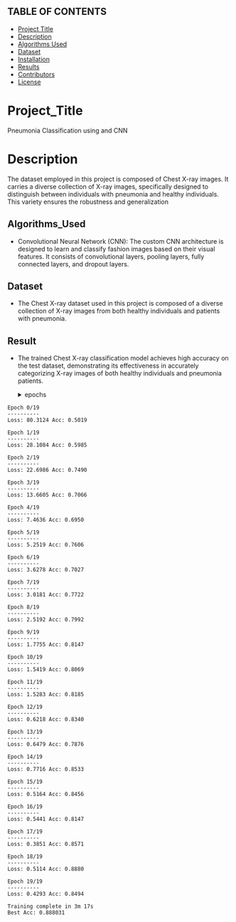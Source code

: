 ## TABLE OF CONTENTS

* [Project Title](#Project_Title)
* [Description](#Description)
* [Algorithms Used](#Algorithms_Used)
* [Dataset](#Dataset)
* [Installation](#installation)
* [Results](#results)
* [Contributors](#contributors)
* [License](#license)

# Project_Title

Pneumonia Classification using and CNN

# Description

The dataset employed in this project is composed of Chest X-ray images. It carries a diverse collection of X-ray images, specifically designed to distinguish between individuals with pneumonia and healthy individuals. This variety ensures the robustness and generalization 

## Algorithms_Used

- Convolutional Neural Network (CNN): The custom CNN architecture is designed to learn and classify fashion images based on their visual features. It consists of convolutional layers, pooling layers, fully connected layers, and dropout layers.

## Dataset

- The Chest X-ray dataset used in this project is composed of a diverse collection of X-ray images from both healthy individuals and patients with pneumonia.

## Result
- The trained Chest X-ray classification model achieves high accuracy on the test dataset, demonstrating its effectiveness in accurately categorizing X-ray images of both healthy individuals and pneumonia patients.

  <details>
    <summary> epochs </summary>
```
Epoch 0/19
----------
Loss: 80.3124 Acc: 0.5019

Epoch 1/19
----------
Loss: 28.1084 Acc: 0.5985

Epoch 2/19
----------
Loss: 22.6986 Acc: 0.7490

Epoch 3/19
----------
Loss: 13.6605 Acc: 0.7066

Epoch 4/19
----------
Loss: 7.4636 Acc: 0.6950

Epoch 5/19
----------
Loss: 5.2519 Acc: 0.7606

Epoch 6/19
----------
Loss: 3.6278 Acc: 0.7027

Epoch 7/19
----------
Loss: 3.0181 Acc: 0.7722

Epoch 8/19
----------
Loss: 2.5192 Acc: 0.7992

Epoch 9/19
----------
Loss: 1.7755 Acc: 0.8147

Epoch 10/19
----------
Loss: 1.5419 Acc: 0.8069

Epoch 11/19
----------
Loss: 1.5283 Acc: 0.8185

Epoch 12/19
----------
Loss: 0.6218 Acc: 0.8340

Epoch 13/19
----------
Loss: 0.6479 Acc: 0.7876

Epoch 14/19
----------
Loss: 0.7716 Acc: 0.8533

Epoch 15/19
----------
Loss: 0.5164 Acc: 0.8456

Epoch 16/19
----------
Loss: 0.5441 Acc: 0.8147

Epoch 17/19
----------
Loss: 0.3851 Acc: 0.8571

Epoch 18/19
----------
Loss: 0.5114 Acc: 0.8880

Epoch 19/19
----------
Loss: 0.4293 Acc: 0.8494

Training complete in 3m 17s
Best Acc: 0.888031
```
</details>

















